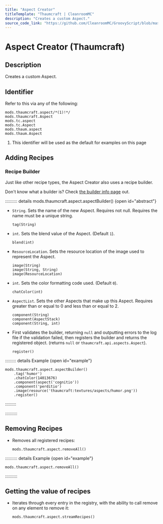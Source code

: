 ```yaml
---
title: "Aspect Creator"
titleTemplate: "Thaumcraft | CleanroomMC"
description: "Creates a custom Aspect."
source_code_link: "https://github.com/CleanroomMC/GroovyScript/blob/master/src/main/java/com/cleanroommc/groovyscript/compat/mods/thaumcraft/aspect/Aspect.java"
---
```


# Aspect Creator (Thaumcraft)

## Description

Creates a custom Aspect.

## Identifier

Refer to this via any of the following:

```groovy:no-line-numbers {1}
mods.thaumcraft.aspect/*(1)!*/
mods.thaumcraft.Aspect
mods.tc.aspect
mods.tc.Aspect
mods.thaum.aspect
mods.thaum.Aspect
```

1. This identifier will be used as the default for examples on this page

## Adding Recipes

### Recipe Builder

Just like other recipe types, the Aspect Creator also uses a recipe builder.

Don't know what a builder is? Check [the builder info page](../../../groovy/builder.md) out.

:::::::::: details mods.thaumcraft.aspect.aspectBuilder() {open id="abstract"}
- `String`. Sets the name of the new Aspect. Requires not null. Requires the name must be a unique string.

    ```groovy:no-line-numbers
    tag(String)
    ```

- `int`. Sets the blend value of the Aspect. (Default `1`).

    ```groovy:no-line-numbers
    blend(int)
    ```

- `ResourceLocation`. Sets the resource location of the image used to represent the Aspect.

    ```groovy:no-line-numbers
    image(String)
    image(String, String)
    image(ResourceLocation)
    ```

- `int`. Sets the color formatting code used. (Default `0`).

    ```groovy:no-line-numbers
    chatColor(int)
    ```

- `AspectList`. Sets the other Aspects that make up this Aspect. Requires greater than or equal to 0 and less than or equal to 2.

    ```groovy:no-line-numbers
    component(String)
    component(AspectStack)
    component(String, int)
    ```

- First validates the builder, returning `null` and outputting errors to the log file if the validation failed, then registers the builder and returns the registered object. (returns `null` or `thaumcraft.api.aspects.Aspect`).

    ```groovy:no-line-numbers
    register()
    ```

::::::::: details Example {open id="example"}
```groovy:no-line-numbers
mods.thaumcraft.aspect.aspectBuilder()
    .tag('humor')
    .chatColor(14013676)
    .component(aspect('cognitio'))
    .component('perditio')
    .image(resource('thaumcraft:textures/aspects/humor.png'))
    .register()
```

:::::::::

::::::::::

## Removing Recipes

- Removes all registered recipes:

    ```groovy:no-line-numbers
    mods.thaumcraft.aspect.removeAll()
    ```

:::::::::: details Example {open id="example"}
```groovy:no-line-numbers
mods.thaumcraft.aspect.removeAll()
```

::::::::::

## Getting the value of recipes

- Iterates through every entry in the registry, with the ability to call remove on any element to remove it:

    ```groovy:no-line-numbers
    mods.thaumcraft.aspect.streamRecipes()
    ```
